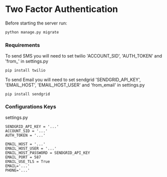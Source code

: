 # Two Factor Authentication

Before starting the server run:

```sh
python manage.py migrate
```

### Requirements

To send SMS you will need to set twilio 'ACCOUNT_SID', 'AUTH_TOKEN' and 'from_' in settings.py
```
pip install twilio
```
To send Email you will need to set sendgrid 'SENDGRID_API_KEY', 'EMAIL_HOST', 'EMAIL_HOST_USER' and 'from_email' in settings.py
```
pip install sendgrid
```

### Configurations Keys
settings.py
```
SENDGRID_API_KEY = '...'
ACCOUNT_SID = '...'
AUTH_TOKEN = '...'

EMAIL_HOST = '...'
EMAIL_HOST_USER = '...'
EMAIL_HOST_PASSWORD = SENDGRID_API_KEY
EMAIL_PORT = 587
EMAIL_USE_TLS = True
EMAIL='...'
PHONE='...'


